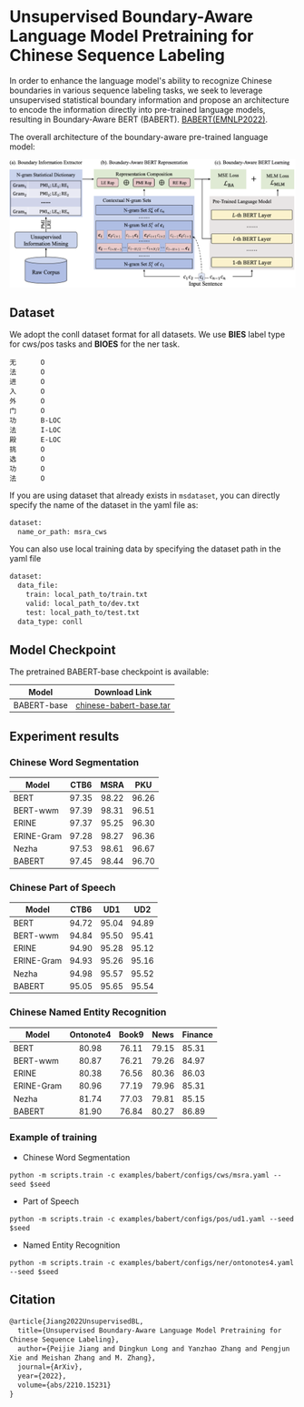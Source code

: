 # Unsupervised Boundary-Aware Language Model Pretraining for Chinese Sequence Labeling

In order to enhance the language model's ability to recognize Chinese boundaries in various sequence labeling tasks, we seek to leverage unsupervised statistical boundary information and propose an architecture to encode the information directly into pre-trained language models, resulting in Boundary-Aware BERT (BABERT). [BABERT(EMNLP2022)](https://arxiv.org/abs/2210.15231).

The overall architecture of the boundary-aware pre-trained language model:

![](./resource/babert.png)

## Dataset
We adopt the conll dataset format for all datasets. We use **BIES** label type for cws/pos tasks and **BIOES** for the ner task.
```
无      O
法      O
进      O
入      O
外      O
门      O
功      B-LOC
法      I-LOC
殿      E-LOC
挑      O
选      O
功      O
法      O
```

If you are using dataset that already exists in ``msdataset``, you can directly specify the name of the dataset in the yaml file as:
```
dataset:
  name_or_path: msra_cws
```
You can also use local training data by specifying the dataset path in the yaml file
```
dataset:
  data_file:
    train: local_path_to/train.txt
    valid: local_path_to/dev.txt
    test: local_path_to/test.txt
  data_type: conll
```

## Model Checkpoint
The pretrained BABERT-base checkpoint is available:

| Model         |  Download Link         |
|------------   |:-----:        |
| BABERT-base   |  [chinese-babert-base.tar](https://alice-open.oss-cn-zhangjiakou.aliyuncs.com/babert/chinese_babert-base.tar)             |

## Experiment results

### Chinese Word Segmentation

| Model      	|  CTB6 	|  MSRA 	|  PKU  	|
|------------	|:-----:	|:-----:	|:-----:	|
| BERT       	| 97.35 	| 98.22 	| 96.26 	|
| BERT-wwm   	| 97.39 	| 98.31 	| 96.51 	|
| ERINE      	| 97.37 	| 95.25 	| 96.30 	|
| ERINE-Gram 	| 97.28 	| 98.27 	| 96.36 	|
| Nezha      	| 97.53 	| 98.61 	| 96.67 	|
| BABERT     	| 97.45 	| 98.44 	| 96.70 	|

### Chinese Part of Speech

| Model         |  CTB6         |  UD1         |  UD2          |
|------------   |:-----:        |:-----:        |:-----:        |
| BERT          | 94.72         | 95.04         | 94.89  |
| BERT-wwm      | 94.84 | 95.50 | 95.41 |
| ERINE | 94.90 | 95.28 | 95.12 |
| ERINE-Gram| 94.93| 95.26 | 95.16 |
| Nezha | 94.98 | 95.57 | 95.52 |
| BABERT | 95.05 | 95.65 | 95.54 |

### Chinese Named Entity Recognition

| Model      	| Ontonote4 	| Book9 	|  News 	| Finance 	|
|------------	|:---------:	|:-----:	|:-----:	|---------	|
| BERT       	|   80.98   	| 76.11 	| 79.15 	| 85.31   	|
| BERT-wwm   	|   80.87   	| 76.21 	| 79.26 	| 84.97   	|
| ERINE      	|   80.38   	| 76.56 	| 80.36 	| 86.03   	|
| ERINE-Gram 	|   80.96   	| 77.19 	| 79.96 	| 85.31   	|
| Nezha      	|   81.74   	| 77.03 	| 79.81 	| 85.15   	|
| BABERT     	|   81.90   	| 76.84 	| 80.27 	| 86.89   	|

### Example of training

- Chinese Word Segmentation
```
python -m scripts.train -c examples/babert/configs/cws/msra.yaml --seed $seed
```

- Part of Speech
```
python -m scripts.train -c examples/babert/configs/pos/ud1.yaml --seed $seed
```

- Named Entity Recognition
```
python -m scripts.train -c examples/babert/configs/ner/ontonotes4.yaml --seed $seed
```

## Citation
```
@article{Jiang2022UnsupervisedBL,
  title={Unsupervised Boundary-Aware Language Model Pretraining for Chinese Sequence Labeling},
  author={Peijie Jiang and Dingkun Long and Yanzhao Zhang and Pengjun Xie and Meishan Zhang and M. Zhang},
  journal={ArXiv},
  year={2022},
  volume={abs/2210.15231}
}
```
